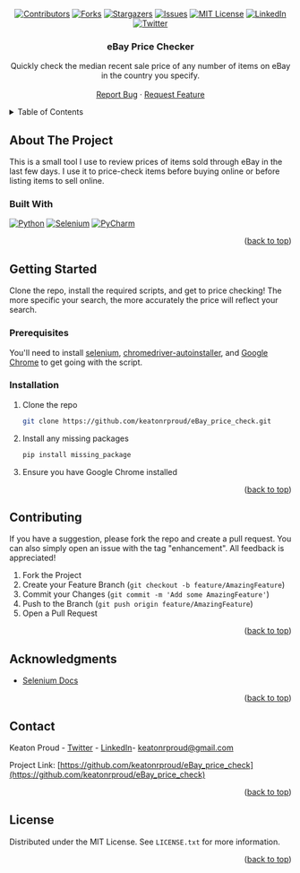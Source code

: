 <a name="readme-top"></a>

<!-- PROJECT SHIELDS -->
<div align="center">
  
[![Contributors][contributors-shield]][contributors-url]
[![Forks][forks-shield]][forks-url]
[![Stargazers][stars-shield]][stars-url]
[![Issues][issues-shield]][issues-url]
[![MIT License][license-shield]][license-url]
[![LinkedIn][linkedin-shield]][linkedin-url]
[![Twitter][twitter-shield]][twitter-url] 

</div>

<h3 align="center">eBay Price Checker</h3>

  <p align="center">
    Quickly check the median recent sale price of any number of items on eBay in the country you specify.
    <br />
    <br />
    <a href="https://github.com/keatonrproud/eBay_price_check/issues">Report Bug</a>
    ·
    <a href="https://github.com/keatonrproud/eBay_price_check/issues">Request Feature</a>
  </p>
</div>



<!-- TABLE OF CONTENTS -->
<details>
  <summary>Table of Contents</summary>
  <ol>
    <li>
      <a href="#about-the-project">About The Project</a>
      <ul>
        <li><a href="#built-with">Built With</a></li>
      </ul>
    </li>
    <li>
      <a href="#getting-started">Getting Started</a>
      <ul>
        <li><a href="#prerequisites">Prerequisites</a></li>
        <li><a href="#installation">Installation</a></li>
      </ul>
    </li>
    <li><a href="#contributing">Contributing</a></li>
    <li><a href="#license">License</a></li>
    <li><a href="#contact">Contact</a></li>
    <li><a href="#acknowledgments">Acknowledgments</a></li>
  </ol>
</details>



<!-- ABOUT THE PROJECT -->
## About The Project

This is a small tool I use to review prices of items sold through eBay in the last few days. I use it to price-check items before buying online or before listing items to sell online.


### Built With

[![Python][python-shield]][python-url]
[![Selenium][selenium-shield]][selenium-url]
[![PyCharm][pycharm-shield]][pycharm-url]

<p align="right">(<a href="#readme-top">back to top</a>)</p>



<!-- GETTING STARTED -->
## Getting Started

Clone the repo, install the required scripts, and get to price checking! The more specific your search, the more accurately the price will reflect your search.

### Prerequisites

You'll need to install [selenium][selenium-url], [chromedriver-autoinstaller](https://github.com/yeongbin-jo/python-chromedriver-autoinstaller), and [Google Chrome](https://www.google.com/chrome/) to get going with the script.


### Installation

1. Clone the repo
   ```sh
   git clone https://github.com/keatonrproud/eBay_price_check.git
   ```
2. Install any missing packages
   ```sh
   pip install missing_package
   ```
3. Ensure you have Google Chrome installed

<p align="right">(<a href="#readme-top">back to top</a>)</p>


<!-- CONTRIBUTING -->
## Contributing

If you have a suggestion, please fork the repo and create a pull request. You can also simply open an issue with the tag "enhancement". All feedback is appreciated!

1. Fork the Project
2. Create your Feature Branch (`git checkout -b feature/AmazingFeature`)
3. Commit your Changes (`git commit -m 'Add some AmazingFeature'`)
4. Push to the Branch (`git push origin feature/AmazingFeature`)
5. Open a Pull Request

<p align="right">(<a href="#readme-top">back to top</a>)</p>



<!-- ACKNOWLEDGMENTS -->
## Acknowledgments

* [Selenium Docs](https://www.selenium.dev/documentation/)

<p align="right">(<a href="#readme-top">back to top</a>)</p>



<!-- CONTACT -->
## Contact

Keaton Proud - [Twitter](https://twitter.com/keatonrproud) - [LinkedIn](https://linkedin.com/in/keatonrproud)- keatonrproud@gmail.com

Project Link: [https://github.com/keatonrproud/eBay_price_check](https://github.com/keatonrproud/eBay_price_check)

<p align="right">(<a href="#readme-top">back to top</a>)</p>



<!-- LICENSE -->
## License

Distributed under the MIT License. See `LICENSE.txt` for more information.

<p align="right">(<a href="#readme-top">back to top</a>)</p>


<!-- LINKS & IMAGES -->
[contributors-shield]: https://img.shields.io/github/contributors/keatonrproud/eBay_price_check.svg?style=for-the-badge
[contributors-url]: https://github.com/keatonrproud/eBay_price_check/graphs/contributors
[forks-shield]: https://img.shields.io/github/forks/keatonrproud/eBay_price_check.svg?style=for-the-badge
[forks-url]: https://github.com/keatonrproud/eBay_price_check/network/members
[stars-shield]: https://img.shields.io/github/stars/keatonrproud/eBay_price_check.svg?style=for-the-badge
[stars-url]: https://github.com/keatonrproud/eBay_price_check/stargazers
[issues-shield]: https://img.shields.io/github/issues/keatonrproud/eBay_price_check.svg?style=for-the-badge
[issues-url]: https://github.com/keatonrproud/eBay_price_check/issues
[license-shield]: https://img.shields.io/github/license/keatonrproud/eBay_price_check.svg?style=for-the-badge
[license-url]: https://github.com/keatonrproud/eBay_price_check/blob/main/license
[linkedin-shield]: https://img.shields.io/badge/linkedin-%230077B5.svg?style=for-the-badge&logo=linkedin&logoColor=white
[linkedin-url]: https://linkedin.com/in/keatonrproud
[twitter-shield]: https://img.shields.io/badge/Twitter-%231DA1F2.svg?style=for-the-badge&logo=Twitter&logoColor=white
[twitter-url]: https://twitter.com/keatonrproud
[python-shield]: https://img.shields.io/badge/python-3670A0?style=for-the-badge&logo=python&logoColor=ffdd54
[python-url]: https://python.org/
[selenium-shield]: https://img.shields.io/badge/-selenium-%43B02A?style=for-the-badge&logo=selenium&logoColor=white
[selenium-url]: https://www.selenium.dev/
[pycharm-shield]: https://img.shields.io/badge/pycharm-143?style=for-the-badge&logo=pycharm&logoColor=black&color=black&labelColor=green
[pycharm-url]: [https://jupyter.org/](https://www.jetbrains.com/pycharm/)
